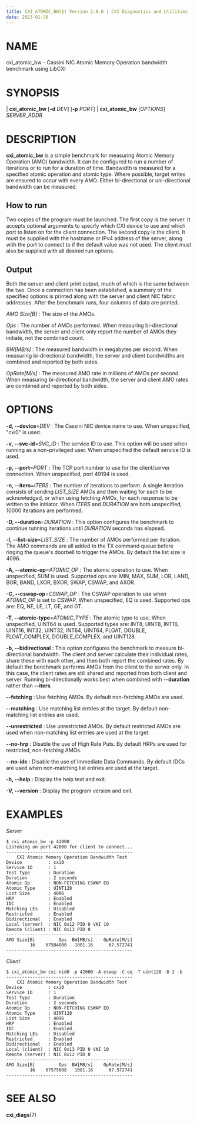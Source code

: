 ```yaml
---
title: CXI_ATOMIC_BW(1) Version 2.0.0 | CXI Diagnostics and Utilities
date: 2023-01-30
---
```


# NAME

cxi_atomic_bw - Cassini NIC Atomic Memory Operation bandwidth benchmark using
LibCXI


# SYNOPSIS

| **cxi_atomic_bw** [**-d** *DEV*] [**-p** *PORT*]
| **cxi_atomic_bw** [*OPTIONS*] *SERVER_ADDR*


# DESCRIPTION

**cxi_atomic_bw** is a simple benchmark for measuring Atomic Memory Operation
(AMO) bandwidth. It can be configured to run a number of iterations or to run
for a duration of time. Bandwidth is measured for a specified atomic operation
and atomic type. Where possible, target writes are ensured to occur with every
AMO. Either bi-directional or uni-directional bandwidth can be measured.

## How to run

Two copies of the program must be launched. The first copy is the server. It
accepts optional arguments to specify which CXI device to use and which port
to listen on for the client connection. The second copy is the client. It must
be supplied with the hostname or IPv4 address of the server, along with the
port to connect to if the default value was not used. The client must also be
supplied with all desired run options.

## Output

Both the server and client print output, much of which is the same between
the two. Once a connection has been established, a summary of the specified
options is printed along with the server and client NIC fabric addresses.
After the benchmark runs, four columns of data are printed.

*AMO Size[B]*
: The size of the AMOs.

*Ops*
: The number of AMOs performed. When measuring bi-directional bandwidth, the
server and client only report the number of AMOs they initiate, not the
combined count.

*BW[MB/s]*
: The measured bandwidth in megabytes per second. When measuring bi-directional
bandwidth, the server and client bandwidths are combined and reported by both
sides.

*OpRate[M/s]*
: The measured AMO rate in millions of AMOs per second. When measuring
bi-directional bandwidth, the server and client AMO rates are combined and
reported by both sides.


# OPTIONS

**-d, \-\-device**=*DEV*
: The Cassini NIC device name to use. When unspecified, \"cxi0\" is used.

**-v, \-\-svc-id**=*SVC_ID*
: The service ID to use. This option will be used when running as a
non-privileged user. When unspecified the default service ID is used.

**-p, \-\-port**=*PORT*
: The TCP port number to use for the client/server connection. When
unspecified, port 49194 is used.

**-n, \-\-iters**=*ITERS*
: The number of iterations to perform. A single iteration consists of sending
*LIST_SIZE* AMOs and then waiting for each to be acknowledged, or when using
fetching AMOs, for each response to be written to the initiator. When *ITERS*
and *DURATION* are both unspecified, 10000 iterations are performed.

**-D, \-\-duration**=*DURATION*
: This option configures the benchmark to continue running iterations until
*DURATION* seconds has elapsed.

**-l, \-\-list-size**=*LIST_SIZE*
: The number of AMOs performed per iteration. The AMO commands are all added
to the TX command queue before ringing the queue's doorbell to trigger the
AMOs. By default the list size is 4096.

**-A, \-\-atomic-op**=*ATOMIC_OP*
: The atomic operation to use. When unspecified, SUM is used. Supported ops
are: MIN, MAX, SUM, LOR, LAND, BOR, BAND, LXOR, BXOR, SWAP, CSWAP, and AXOR.

**-C, \-\-cswap-op**=*CSWAP_OP*
: The CSWAP operation to use when *ATOMIC_OP* is set to CSWAP. When
unspecified, EQ is used. Supported ops are: EQ, NE, LE, LT, GE, and GT.

**-T, \-\-atomic-type**=*ATOMIC_TYPE*
: The atomic type to use. When unspecified, UINT64 is used. Supported types
are: INT8, UINT8, INT16, UINT16, INT32, UINT32, INT64, UINT64, FLOAT, DOUBLE,
FLOAT_COMPLEX, DOUBLE_COMPLEX, and UINT128.

**-b, \-\-bidirectional**
: This option configures the benchmark to measure bi-directional bandwidth.
The client and server calculate their individual rates, share these with each
other, and then both report the combined rates. By default the benchmark
performs AMOs from the client to the server only. In this case, the client
rates are still shared and reported from both client and server. Running
bi-directionally works best when combined with **\-\-duration** rather than
**\-\-iters**.

**\-\-fetching**
: Use fetching AMOs. By default non-fetching AMOs are used.

**\-\-matching**
: Use matching list entries at the target. By default non-matching list
entries are used.

**\-\-unrestricted**
: Use unrestricted AMOs. By default restricted AMOs are used when
non-matching list entries are used at the target.

**\-\-no-hrp**
: Disable the use of High Rate Puts. By default HRPs are used for restricted,
non-fetching AMOs.

**\-\-no-idc**
: Disable the use of Immediate Data Commands. By default IDCs are used when
non-matching list entries are used at the target.

**-h, \-\-help**
: Display the help text and exit.

**-V, \-\-version**
: Display the program version and exit.


# EXAMPLES

*Server*
```
$ cxi_atomic_bw -p 42000
Listening on port 42000 for client to connect...
------------------------------------------------
    CXI Atomic Memory Operation Bandwidth Test
Device          : cxi0
Service ID      : 1
Test Type       : Duration
Duration        : 2 seconds
Atomic Op       : NON-FETCHING CSWAP EQ
Atomic Type     : UINT128
List Size       : 4096
HRP             : Enabled
IDC             : Enabled
Matching LEs    : Disabled
Restricted      : Enabled
Bidirectional   : Enabled
Local (server)  : NIC 0x12 PID 0 VNI 10
Remote (client) : NIC 0x13 PID 0
------------------------------------------------
AMO Size[B]         Ops  BW[MB/s]    OpRate[M/s]
         16    67584000   1081.16      67.572741
------------------------------------------------
```

*Client*
```
$ cxi_atomic_bw cxi-nid0 -p 42000 -A cswap -C eq -T uint128 -D 2 -b
------------------------------------------------
    CXI Atomic Memory Operation Bandwidth Test
Device          : cxi0
Service ID      : 1
Test Type       : Duration
Duration        : 2 seconds
Atomic Op       : NON-FETCHING CSWAP EQ
Atomic Type     : UINT128
List Size       : 4096
HRP             : Enabled
IDC             : Enabled
Matching LEs    : Disabled
Restricted      : Enabled
Bidirectional   : Enabled
Local (client)  : NIC 0x13 PID 0 VNI 10
Remote (server) : NIC 0x12 PID 0
------------------------------------------------
AMO Size[B]         Ops  BW[MB/s]    OpRate[M/s]
         16    67575808   1081.16      67.572741
------------------------------------------------
```


# SEE ALSO

**cxi_diags**(7)
